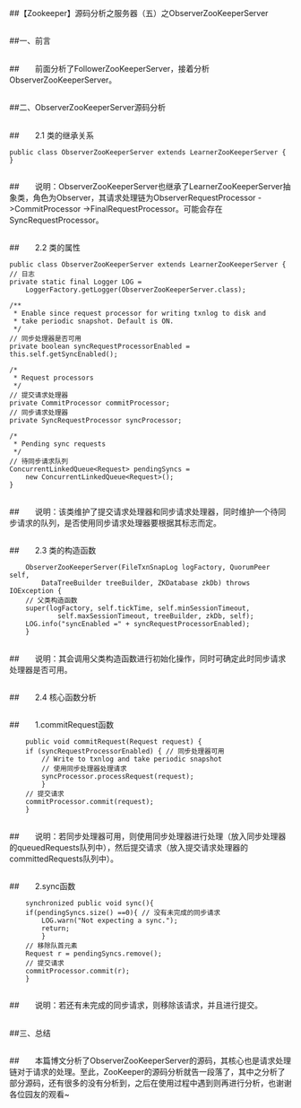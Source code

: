 ##【Zookeeper】源码分析之服务器（五）之ObserverZooKeeperServer

##
##一、前言

##
##　　前面分析了FollowerZooKeeperServer，接着分析ObserverZooKeeperServer。

##
##二、ObserverZooKeeperServer源码分析

##
##　　2.1 类的继承关系　	public class ObserverZooKeeperServer extends LearnerZooKeeperServer {	}

##
##　　说明：ObserverZooKeeperServer也继承了LearnerZooKeeperServer抽象类，角色为Observer，其请求处理链为ObserverRequestProcessor ->CommitProcessor ->FinalRequestProcessor。可能会存在SyncRequestProcessor。

##
##　　2.2 类的属性　　	public class ObserverZooKeeperServer extends LearnerZooKeeperServer {    // 日志    private static final Logger LOG =        LoggerFactory.getLogger(ObserverZooKeeperServer.class);                /**     * Enable since request processor for writing txnlog to disk and     * take periodic snapshot. Default is ON.     */    // 同步处理器是否可用    private boolean syncRequestProcessorEnabled = this.self.getSyncEnabled();        /*     * Request processors     */    // 提交请求处理器    private CommitProcessor commitProcessor;    // 同步请求处理器    private SyncRequestProcessor syncProcessor;        /*     * Pending sync requests     */    // 待同步请求队列    ConcurrentLinkedQueue<Request> pendingSyncs =         new ConcurrentLinkedQueue<Request>();	}

##
##　　说明：该类维护了提交请求处理器和同步请求处理器，同时维护一个待同步请求的队列，是否使用同步请求处理器要根据其标志而定。

##
##　　2.3 类的构造函数　　	    ObserverZooKeeperServer(FileTxnSnapLog logFactory, QuorumPeer self,            DataTreeBuilder treeBuilder, ZKDatabase zkDb) throws IOException {        // 父类构造函数        super(logFactory, self.tickTime, self.minSessionTimeout,                self.maxSessionTimeout, treeBuilder, zkDb, self);        LOG.info("syncEnabled =" + syncRequestProcessorEnabled);    	}

##
##　　说明：其会调用父类构造函数进行初始化操作，同时可确定此时同步请求处理器是否可用。

##
##　　2.4 核心函数分析

##
##　　1.commitRequest函数　　	    public void commitRequest(Request request) {             if (syncRequestProcessorEnabled) { // 同步处理器可用            // Write to txnlog and take periodic snapshot            // 使用同步处理器处理请求            syncProcessor.processRequest(request);        	}        // 提交请求        commitProcessor.commit(request);            	}

##
##　　说明：若同步处理器可用，则使用同步处理器进行处理（放入同步处理器的queuedRequests队列中），然后提交请求（放入提交请求处理器的committedRequests队列中）。

##
##　　2.sync函数　	    synchronized public void sync(){        if(pendingSyncs.size() ==0){ // 没有未完成的同步请求            LOG.warn("Not expecting a sync.");            return;        	}        // 移除队首元素                Request r = pendingSyncs.remove();        // 提交请求        commitProcessor.commit(r);    	}

##
##　　说明：若还有未完成的同步请求，则移除该请求，并且进行提交。

##
##三、总结

##
##　　本篇博文分析了ObserverZooKeeperServer的源码，其核心也是请求处理链对于请求的处理。至此，ZooKeeper的源码分析就告一段落了，其中之分析了部分源码，还有很多的没有分析到，之后在使用过程中遇到则再进行分析，也谢谢各位园友的观看~